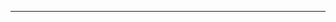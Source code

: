 <!--
CO_OP_TRANSLATOR_METADATA:
{
  "original_hash": "d728344bb154722a868f154d06fc9786",
  "translation_date": "2025-08-26T13:22:00+00:00",
  "source_file": "README.md",
  "language_code": "ne"
}
-->



---

